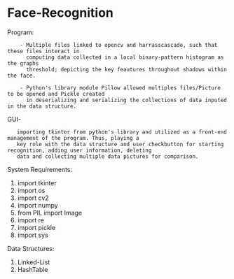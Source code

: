 # Face-Recognition

Program:

        - Multiple files linked to opencv and harrasscascade, such that these files interact in           
          computing data collected in a local binary-pattern histogram as the graphs 
          threshold; depicting the key feautures throughout shadows within the face. 
        
        - Python's library module Pillow allowed multiples files/Picture to be opened and Pickle created 
          in deserializing and serializing the collections of data inputed in the data structure.
  
  GUI- 
  
       importing tkinter from python's library and utilized as a front-end management of the program. Thus, playing a
       key role with the data structure and user checkbutton for starting recognition, adding user information, deleting 
       data and collecting multiple data pictures for comparison.

System Requirements:

  1. import tkinter
  2. import os
  3. import cv2
  4. import numpy
  5. from PIL import Image
  6. import re
  7. import pickle
  8. import sys
  
Data Structures:

  1. Linked-List
  2. HashTable
